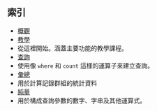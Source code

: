 
## 索引

- [概觀](../articles/application-insights/app-analytics.md)
- [教學](../articles/application-insights/app-analytics-tour.md)
 - 從這裡開始。涵蓋主要功能的教學課程。
- [查詢](../articles/application-insights/app-analytics-queries.md)
 - 使用像 `where` 和 `count` 這樣的運算子來建立查詢。
- [彙總](../articles/application-insights/app-analytics-aggregations.md)
 - 用於計算記錄群組的統計資料
- [純量](../articles/application-insights/app-analytics-scalars.md)
 - 用於構成查詢參數的數字、字串及其他運算式。

<!---HONumber=AcomDC_0309_2016-->